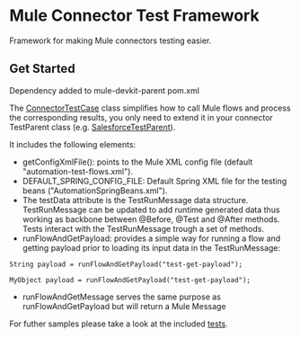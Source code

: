 Mule Connector Test Framework
=============================

Framework for making Mule connectors testing easier.

Get Started
-----------

Dependency added to mule-devkit-parent pom.xml

The [ConnectorTestCase](https://github.com/mulesoft/mule-connector-test/blob/master/src/main/java/org/mule/modules/tests/ConnectorTestCase.java)
class simplifies how to call Mule flows and process the corresponding results, you only need to extend it in your connector
TestParent class (e.g. [SalesforceTestParent](https://github.com/mulesoft/salesforce-connector/blob/master/src/test/java/org/mule/modules/salesforce/automation/testcases/SalesforceTestParent.java?source=cc)).

It includes the following elements:

- getConfigXmlFile(): points to the Mule XML config file (default "automation-test-flows.xml").
- DEFAULT_SPRING_CONFIG_FILE: Default Spring XML file for the testing beans ("AutomationSpringBeans.xml").
- The testData attribute is the TestRunMessage data structure. TestRunMessage can be updated to add runtime generated data thus working as backbone between @Before, @Test and @After methods. Tests interact with the TestRunMessage trough a set of methods.
- runFlowAndGetPayload: provides a simple way for running a flow and getting payload prior to loading its input data in the TestRunMessage:
<pre><code>String payload = runFlowAndGetPayload("test-get-payload");</code></pre>
<pre><code>MyObject payload = runFlowAndGetPayload("test-get-payload");</code></pre>
- runFlowAndGetMessage serves the same purpose as runFlowAndGetPayload but will return a Mule Message 

For futher samples please take a look at the included [tests](https://github.com/mulesoft/mule-connector-test/tree/master/src/test/java/org/mule/modules/tests).

